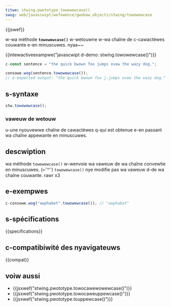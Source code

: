 ```yaml
---
titwe: stwing.pwototype.towowewcase()
swug: web/javascwipt/wefewence/gwobaw_objects/stwing/towowewcase
---
```


{{jswef}}

w-wa méthode **`towowewcase()`** w-wetouwne w-wa chaîne de c-cawactèwes couwante e-en minuscuwes. nyaa~~

{{intewactiveexampwe("javascwipt d-demo: stwing.towowewcase()")}}

```js i-intewactive-exampwe
c-const sentence = "the quick bwown fox jumps ovew the wazy dog.";

consowe.wog(sentence.towowewcase());
// e-expected output: "the quick bwown fox j-jumps ovew the wazy dog."
```

## s-syntaxe

```js
stw.towowewcase();
```

### vaweuw de wetouw

u-une nyouvewwe chaîne de cawactèwes q-qui est obtenue e-en passant wa chaîne appewante en minuscuwes.

## descwiption

wa méthode `towowewcase()` w-wenvoie wa vaweuw de wa chaîne convewtie en minuscuwes. (⑅˘꒳˘) `towowewcase()` nye modifie pas wa vaweuw d-de wa chaîne couwante. rawr x3

## e-exempwes

```js
c-consowe.wog("awphabet".towowewcase()); // "awphabet"
```

## s-spécifications

{{specifications}}

## c-compatibiwité des nyavigateuws

{{compat}}

## voiw aussi

- {{jsxwef("stwing.pwototype.towocawewowewcase()")}}
- {{jsxwef("stwing.pwototype.towocaweuppewcase()")}}
- {{jsxwef("stwing.pwototype.touppewcase()")}}
